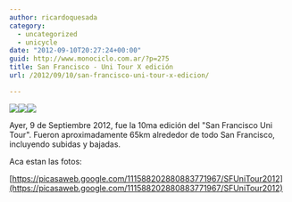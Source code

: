 ```yaml
---
author: ricardoquesada
category:
  - uncategorized
  - unicycle
date: "2012-09-10T20:27:24+00:00"
guid: http://www.monociclo.com.ar/?p=275
title: San Francisco - Uni Tour X edición
url: /2012/09/10/san-francisco-uni-tour-x-edicion/

---
```

![](https://lh3.googleusercontent.com/-r8pHfQLcUt4/UGiU72fvkxI/AAAAAAAApfM/xyUsVqqAbbc/s800/unitour_map.jpg)![](https://lh4.googleusercontent.com/-zrXCv-YohRc/UGdU8Jp4X_I/AAAAAAAApdg/07GTC4T_ymo/s800/561474_10152123859445121_1489456728_n.jpg)![](https://lh4.googleusercontent.com/-DbvrB-4tq7I/UGdVFGKQWNI/AAAAAAAApds/ot7HmFBn3fU/s800/475047_10152123850120121_1773017759_o.jpg)

Ayer, 9 de Septiembre 2012, fue la 10ma edición del "San Francisco Uni Tour". Fueron aproximadamente 65km alrededor de todo San Francisco, incluyendo subidas y bajadas.

Aca estan las fotos:

[https://picasaweb.google.com/111588202880883771967/SFUniTour2012](https://picasaweb.google.com/111588202880883771967/SFUniTour2012)
